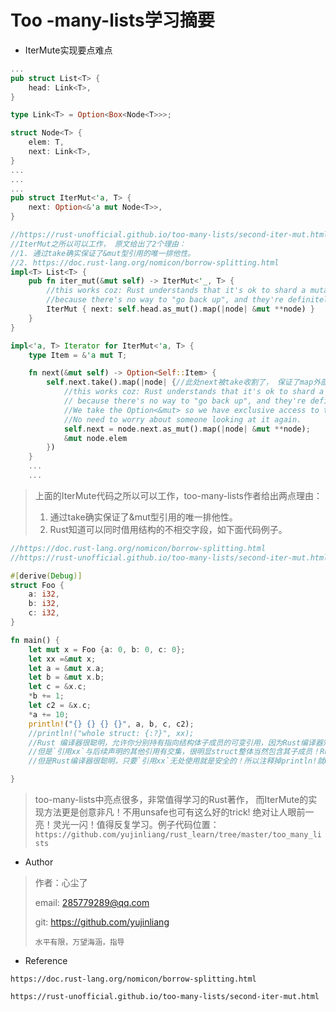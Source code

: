 # 					Too -many-lists学习摘要

- IterMute实现要点难点

```rust
...
pub struct List<T> {
    head: Link<T>,
}

type Link<T> = Option<Box<Node<T>>>;

struct Node<T> {
    elem: T,
    next: Link<T>,
}
...
...
...
pub struct IterMut<'a, T> {
    next: Option<&'a mut Node<T>>,
}

//https://rust-unofficial.github.io/too-many-lists/second-iter-mut.html
//IterMut之所以可以工作， 原文给出了2个理由：
//1. 通过take确实保证了&mut型引用的唯一排他性。
//2. https://doc.rust-lang.org/nomicon/borrow-splitting.html
impl<T> List<T> {
    pub fn iter_mut(&mut self) -> IterMut<'_, T> {
        //this works coz: Rust understands that it's ok to shard a mutable reference into the subfields of the pointed-to struct, 
        //because there's no way to "go back up", and they're definitely disjoint.
        IterMut { next: self.head.as_mut().map(|node| &mut **node) }
    }
}

impl<'a, T> Iterator for IterMut<'a, T> {
    type Item = &'a mut T;

    fn next(&mut self) -> Option<Self::Item> {
        self.next.take().map(|node| {//此处next被take收割了， 保证了map外部无法再访问到！从而确保&mut引用排他性。
            //this works coz: Rust understands that it's ok to shard a mutable reference into the subfields of the pointed-to struct,
            // because there's no way to "go back up", and they're definitely disjoint.
            //We take the Option<&mut> so we have exclusive access to the mutable reference. 
            //No need to worry about someone looking at it again.
            self.next = node.next.as_mut().map(|node| &mut **node);
            &mut node.elem
        })
    }
    ...
    ...
```

> 上面的IterMute代码之所以可以工作，too-many-lists作者给出两点理由：
>
> 1. 通过take确实保证了&mut型引用的唯一排他性。
> 2. Rust知道可以同时借用结构的不相交字段，如下面代码例子。



```rust
//https://doc.rust-lang.org/nomicon/borrow-splitting.html
//https://rust-unofficial.github.io/too-many-lists/second-iter-mut.html

#[derive(Debug)]
struct Foo {
    a: i32,
    b: i32,
    c: i32,
}

fn main() {
    let mut x = Foo {a: 0, b: 0, c: 0};
    let xx =&mut x;
    let a = &mut x.a;
    let b = &mut x.b;
    let c = &x.c;
    *b += 1;
    let c2 = &x.c;
    *a += 10;
    println!("{} {} {} {}", a, b, c, c2);
    //println!("whole struct: {:?}", xx);
    //Rust 编译器很聪明，允许你分别持有指向结构体子成员的可变引用，因为Rust编译器知道他们彼此没有交集，是安全的。
    //但是`引用xx`与后续声明的其他引用有交集，很明显struct整体当然包含其子成员！Rust铁律：允许多只读，排他写！所以不安全！
    //但是Rust编译器很聪明，只要`引用xx`无处使用就是安全的！所以注释掉println!就OK, 否则报错：` cannot borrow `x.a` as mutable more than once at a time`

}
```

> too-many-lists中亮点很多，非常值得学习的Rust著作， 而IterMute的实现方法更是创意非凡！不用unsafe也可有这么好的trick! 绝对让人眼前一亮！灵光一闪！值得反复学习。例子代码位置：`https://github.com/yujinliang/rust_learn/tree/master/too_many_lists`  





- Author

> 作者：心尘了
>
> email: [285779289@qq.com](mailto:285779289@qq.com)
>
> git: https://github.com/yujinliang
>
> `水平有限，万望海涵，指导`





- Reference

`https://doc.rust-lang.org/nomicon/borrow-splitting.html`

`https://rust-unofficial.github.io/too-many-lists/second-iter-mut.html`



